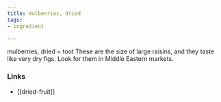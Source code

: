 ```yaml
---
title: mulberries, dried
tags:
- ingredient

---
```

mulberries, dried = toot These are the size of large raisins, and they taste like very dry figs. Look for them in Middle Eastern markets.

### Links

* [[dried-fruit]]
